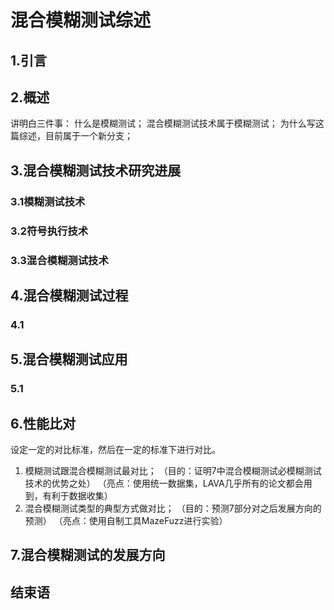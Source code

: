 # 混合模糊测试综述

## 1.引言

## 2.概述
讲明白三件事：
什么是模糊测试；
混合模糊测试技术属于模糊测试；
为什么写这篇综述，目前属于一个新分支；

## 3.混合模糊测试技术研究进展
### 3.1模糊测试技术
### 3.2符号执行技术
### 3.3混合模糊测试技术

## 4.混合模糊测试过程
### 4.1

## 5.混合模糊测试应用
### 5.1

## 6.性能比对
设定一定的对比标准，然后在一定的标准下进行对比。
1. 模糊测试跟混合模糊测试最对比；
（目的：证明7中混合模糊测试必模糊测试技术的优势之处）
（亮点：使用统一数据集，LAVA几乎所有的论文都会用到，有利于数据收集）
2. 混合模糊测试类型的典型方式做对比；
（目的：预测7部分对之后发展方向的预测）
（亮点：使用自制工具MazeFuzz进行实验）

## 7.混合模糊测试的发展方向

## 结束语